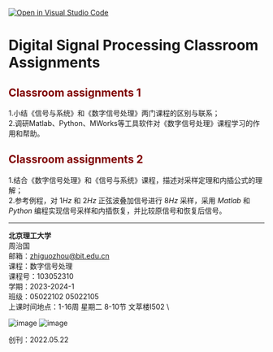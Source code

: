 [![Open in Visual Studio Code](https://classroom.github.com/assets/open-in-vscode-718a45dd9cf7e7f842a935f5ebbe5719a5e09af4491e668f4dbf3b35d5cca122.svg)](https://classroom.github.com/online_ide?assignment_repo_id=11713089&assignment_repo_type=AssignmentRepo)
# Digital Signal Processing Classroom Assignments
## <font color=maroon> Classroom assignments 1</font>  
1.小结《信号与系统》和《数字信号处理》两门课程的区别与联系； \
2.调研Matlab、Python、MWorks等工具软件对《数字信号处理》课程学习的作用和帮助。

## <font color=maroon> Classroom assignments 2</font>  
1.结合《数字信号处理》和《信号与系统》课程，描述对采样定理和内插公式的理解； \
2.参考例程，对 $1Hz$ 和 $2Hz$ 正弦波叠加信号进行 $8Hz$ 采样，采用 $Matlab$ 和 $Python$ 编程实现信号采样和内插恢复，并比较原信号和恢复后信号。

---
**北京理工大学** \
周治国 \
邮箱：zhiguozhou@bit.edu.cn \
课程：数字信号处理 \
课程号：103052310 \
学期：2023-2024-1 \
班级：05022102 05022105 \
上课时间地点：1-16周 星期二 8-10节 文萃楼I502 \

![image](https://github.com/spaitlab/DSP-Classroom-Assignments/assets/89621490/40c75715-0c07-4fa7-a8eb-631c7edfc844)
![image](https://github.com/spaitlab/DSP-Classroom-Assignments/assets/89621490/9143daec-63cb-4a11-b3fd-de638ff069e5)

创刊：2022.05.22 
